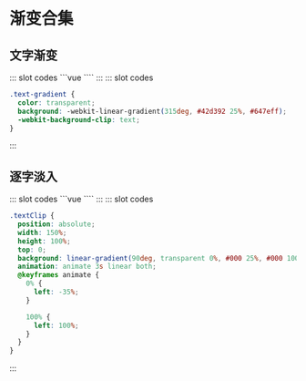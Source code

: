 # 渐变合集

## 文字渐变

<ContainerBox title="基础用法">

<div class="demoBox">
<Styles-TextGradient-index-a />
</div>

<ShowCode>
::: slot codes
```vue
<template>
  <div class="demo">
    <div class="text text-gradient">
      渐进式
      <br />
      JavaScript 框架
    </div>
  </div>
</template>
<style scoped>
.demo {
  width: 100%;
  height: 25vw;
  display: flex;
  justify-content: center;
  align-items: center;
  background-color: #1a1a1a;
}
.text {
  width: 100%;
  height: fit-content;
  font-size: 5vw;
  font-weight: bold;
  text-align: center;
  line-height: 5vw;
  font-family: "Arial";
}
</style>
````
:::
</ShowCode>

<ShowCode iskey>
::: slot codes

```css
.text-gradient {
  color: transparent;
  background: -webkit-linear-gradient(315deg, #42d392 25%, #647eff);
  -webkit-background-clip: text;
}
```

:::
</ShowCode>
</ContainerBox>

## 逐字淡入

<ContainerBox title="基础用法">

<div class="demoBox">
<Styles-TextGradient-index-b />
</div>

<ShowCode>
::: slot codes
```vue
<template>
  <div class="demo">
    <button @click="play">点击播放动画</button>
    <div class="text">
      Hello Word!
      <div :class="{ textClip: show }"></div>
    </div>
  </div>
</template>
<script>
export default {
  data() {
    return {
      show: false,
      timer: null,
    };
  },
  methods: {
    play() {
      clearTimeout(this.timer);
      this.show = !this.show;
      this.timer = setTimeout(() => {
        this.show = false;
      }, 2500);
    },
  },
};
</script>
<style scoped lang="less">
.demo {
  position: relative;
  width: 100%;
  .text {
    position: relative;
    width: 100%;
    font-size: 10vw;
    color: #fff;
    overflow: hidden;
    background-color: #000;
  }
}
</style>
````
:::
</ShowCode>

<ShowCode iskey>
::: slot codes

```css
.textClip {
  position: absolute;
  width: 150%;
  height: 100%;
  top: 0;
  background: linear-gradient(90deg, transparent 0%, #000 25%, #000 100%);
  animation: animate 3s linear both;
  @keyframes animate {
    0% {
      left: -35%;
    }

    100% {
      left: 100%;
    }
  }
}
```

:::
</ShowCode>
</ContainerBox>
